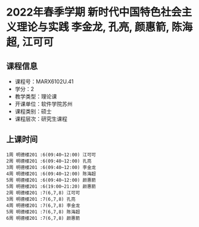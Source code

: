 # 2022年春季学期 新时代中国特色社会主义理论与实践 李金龙, 孔亮, 颜惠箭, 陈海超, 江可可






## 课程信息

- 课程号：MARX6102U.41
- 学分：2
- 教学类型：理论课
- 开课单位：软件学院苏州
- 课程类别：硕士
- 课程层次：研究生课程

## 上课时间

```
1周 明德楼201 :6(09:40~12:00) 江可可
2周 明德楼201 :6(09:40~12:00) 孔亮
3周 明德楼201 :6(09:40~12:00) 李金龙
4周 明德楼201 :6(09:40~12:00) 陈海超
5周 明德楼201 :6(09:40~12:00) 颜惠箭
5周 明德楼201 :6(19:00~21:20) 颜惠箭
2周 明德楼201 :7(6,7,8) 江可可
3周 明德楼201 :7(6,7,8) 孔亮
4周 明德楼201 :7(6,7,8) 李金龙
5周 明德楼201 :7(6,7,8) 陈海超
6周 明德楼201 :7(6,7,8) 颜惠箭
```

